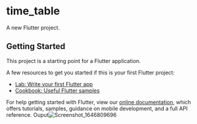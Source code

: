 # time_table

A new Flutter project.

## Getting Started

This project is a starting point for a Flutter application.

A few resources to get you started if this is your first Flutter project:

- [Lab: Write your first Flutter app](https://flutter.dev/docs/get-started/codelab)
- [Cookbook: Useful Flutter samples](https://flutter.dev/docs/cookbook)

For help getting started with Flutter, view our
[online documentation](https://flutter.dev/docs), which offers tutorials,
samples, guidance on mobile development, and a full API reference.
Ouput![Screenshot_1646809696](https://user-images.githubusercontent.com/99182030/157392437-11ae12d1-1f94-41f2-aa7a-31ebc1fc5e1e.png)
